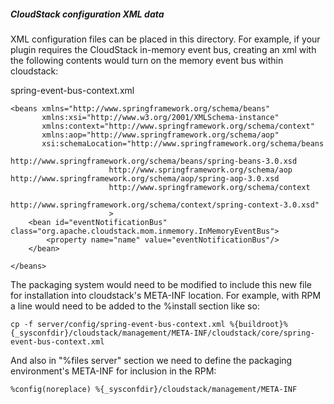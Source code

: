 ##### CloudStack configuration XML data

XML configuration files can be placed in this directory.
For example, if your plugin requires the CloudStack in-memory event bus, creating an xml with the following contents would turn on the memory event bus within cloudstack:

spring-event-bus-context.xml

```
<beans xmlns="http://www.springframework.org/schema/beans"
       xmlns:xsi="http://www.w3.org/2001/XMLSchema-instance"
       xmlns:context="http://www.springframework.org/schema/context"
       xmlns:aop="http://www.springframework.org/schema/aop"
       xsi:schemaLocation="http://www.springframework.org/schema/beans
                      http://www.springframework.org/schema/beans/spring-beans-3.0.xsd
                      http://www.springframework.org/schema/aop http://www.springframework.org/schema/aop/spring-aop-3.0.xsd
                      http://www.springframework.org/schema/context
                      http://www.springframework.org/schema/context/spring-context-3.0.xsd"
                      >
    <bean id="eventNotificationBus" class="org.apache.cloudstack.mom.inmemory.InMemoryEventBus">
        <property name="name" value="eventNotificationBus"/>
    </bean>

</beans>
``` 

The packaging system would need to be modified to include this new file for installation into cloudstack's META-INF location.
For example, with RPM a line would need to be added to the %install section like so:

```
cp -f server/config/spring-event-bus-context.xml %{buildroot}%{_sysconfdir}/cloudstack/management/META-INF/cloudstack/core/spring-event-bus-context.xml
```

And also in "%files server" section we need to define the packaging environment's META-INF for inclusion in the RPM:

```
%config(noreplace) %{_sysconfdir}/cloudstack/management/META-INF
```
